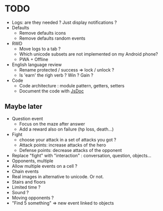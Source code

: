 # TODO

- Logs: are they needed ? Just display notifications ?
- Defaults
  - Remove defaults icons
  - Remove defaults random events
- RWD
  - Move logs to a tab ?
  - Which unicode subsets are not implemented on my Android phone?
  - PWA + Offline
- English language review
  - Rename protected / success => lock / unlock ?
  - Is 'earn' the righ verb ? Win ? Gain ?
- Code
  - Code architecture : module pattern, getters, setters
  - Document the code with [JsDoc](https://fr.wikipedia.org/wiki/JSDoc)

## Maybe later

- Question event
  - Focus on the maze after answer
  - Add a reward also on failure (hp loss, death...)
- Fight
  - choose your attack in a set of attacks you got ?
  - Attack points: increase attacks of the hero
  - Defense points: decrease attacks of the opponent
- Replace "fight" with "interaction" : conversation, question, objects...
- Opponents, multiple
- Allow multiple events on a cell ?
- Chain events
- Real images in alternative to unicode. Or not.
- Stairs and floors
- Limited time ?
- Sound ?
- Moving opponents ?
- "Find 5 something" => new event linked to objects